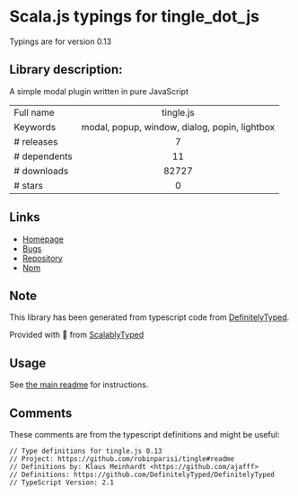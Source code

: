
# Scala.js typings for tingle_dot_js

Typings are for version 0.13

## Library description:
A simple modal plugin written in pure JavaScript

|                    |                 |
| ------------------ | :-------------: |
| Full name          | tingle.js |
| Keywords           | modal, popup, window, dialog, popin, lightbox |
| # releases         | 7 |
| # dependents       | 11 |
| # downloads        | 82727 |
| # stars            | 0 |

## Links
- [Homepage](https://github.com/robinparisi/tingle#readme)
- [Bugs](https://github.com/robinparisi/tingle/issues)
- [Repository](https://github.com/robinparisi/tingle)
- [Npm](https://www.npmjs.com/package/tingle.js)
    


## Note
This library has been generated from typescript code from [DefinitelyTyped](https://definitelytyped.org).

Provided with :purple_heart: from [ScalablyTyped](https://github.com/oyvindberg/ScalablyTyped)

## Usage
See [the main readme](../../readme.md) for instructions.

## Comments

These comments are from the typescript definitions and might be useful:
```
// Type definitions for tingle.js 0.13
// Project: https://github.com/robinparisi/tingle#readme
// Definitions by: Klaus Meinhardt <https://github.com/ajafff>
// Definitions: https://github.com/DefinitelyTyped/DefinitelyTyped
// TypeScript Version: 2.1

```

